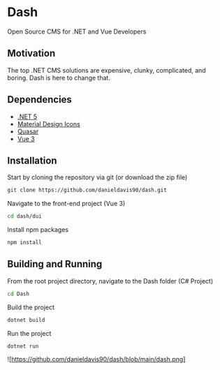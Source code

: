 # Dash

Open Source CMS for .NET and Vue Developers

## Motivation

The top .NET CMS solutions are expensive, clunky, complicated, and boring. Dash is here to change that.

## Dependencies

- [.NET 5](https://dotnet.microsoft.com/download/dotnet/5.0)
- [Material Design Icons](https://material.io/resources/icons)
- [Quasar](https://quasar.dev/)
- [Vue 3](https://v3.vuejs.org/)

## Installation

Start by cloning the repository via git (or download the zip file)

```bash
git clone https://github.com/danieldavis90/dash.git
```

Navigate to the front-end project (Vue 3)

```bash
cd dash/dui
```

Install npm packages

```bash
npm install
```

## Building and Running

From the root project directory, navigate to the Dash folder (C# Project)

```bash
cd Dash
```

Build the project

```bash
dotnet build
```

Run the project

```bash
dotnet run
```
![https://github.com/danieldavis90/dash/blob/main/dash.png]

